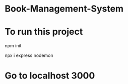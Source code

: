 # Book-Management-System

# To run this project
npm init

npx i express nodemon

# Go to localhost 3000
